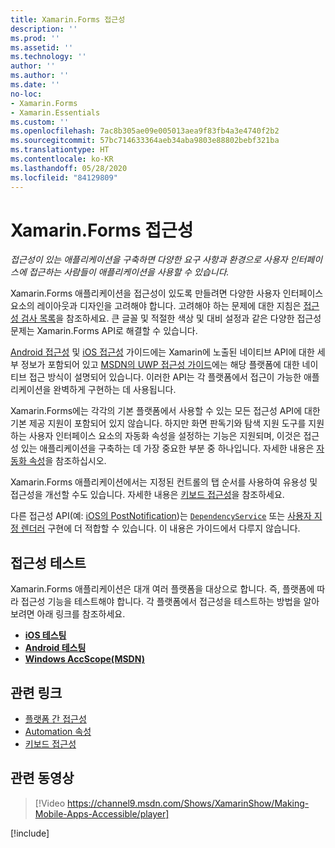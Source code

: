 ```yaml
---
title: Xamarin.Forms 접근성
description: ''
ms.prod: ''
ms.assetid: ''
ms.technology: ''
author: ''
ms.author: ''
ms.date: ''
no-loc:
- Xamarin.Forms
- Xamarin.Essentials
ms.custom: ''
ms.openlocfilehash: 7ac8b305ae09e005013aea9f83fb4a3e4740f2b2
ms.sourcegitcommit: 57bc714633364aeb34aba9803e88802bebf321ba
ms.translationtype: HT
ms.contentlocale: ko-KR
ms.lasthandoff: 05/28/2020
ms.locfileid: "84129809"
---
```

# <a name="xamarinforms-accessibility"></a>Xamarin.Forms 접근성

_접근성이 있는 애플리케이션을 구축하면 다양한 요구 사항과 환경으로 사용자 인터페이스에 접근하는 사람들이 애플리케이션을 사용할 수 있습니다._

Xamarin.Forms 애플리케이션을 접근성이 있도록 만들려면 다양한 사용자 인터페이스 요소의 레이아웃과 디자인을 고려해야 합니다. 고려해야 하는 문제에 대한 지침은 [접근성 검사 목록](~/cross-platform/app-fundamentals/accessibility.md)을 참조하세요. 큰 글꼴 및 적절한 색상 및 대비 설정과 같은 다양한 접근성 문제는 Xamarin.Forms API로 해결할 수 있습니다.

[Android 접근성](~/android/app-fundamentals/accessibility.md) 및 [iOS 접근성](~/ios/app-fundamentals/accessibility.md) 가이드에는 Xamarin에 노출된 네이티브 API에 대한 세부 정보가 포함되어 있고 [MSDN의 UWP 접근성 가이드](https://msdn.microsoft.com/windows/uwp/accessibility/basic-accessibility-information)에는 해당 플랫폼에 대한 네이티브 접근 방식이 설명되어 있습니다. 이러한 API는 각 플랫폼에서 접근이 가능한 애플리케이션을 완벽하게 구현하는 데 사용됩니다.

Xamarin.Forms에는 각각의 기본 플랫폼에서 사용할 수 있는 모든 접근성 API에 대한 기본 제공 지원이 포함되어 있지 않습니다. 하지만 화면 판독기와 탐색 지원 도구를 지원하는 사용자 인터페이스 요소의 자동화 속성을 설정하는 기능은 지원되며, 이것은 접근성 있는 애플리케이션을 구축하는 데 가장 중요한 부분 중 하나입니다. 자세한 내용은 [자동화 속성](~/xamarin-forms/app-fundamentals/accessibility/automation-properties.md)을 참조하십시오.

Xamarin.Forms 애플리케이션에서는 지정된 컨트롤의 탭 순서를 사용하여 유용성 및 접근성을 개선할 수도 있습니다. 자세한 내용은 [키보드 접근성](~/xamarin-forms/app-fundamentals/accessibility/keyboard.md)을 참조하세요.

다른 접근성 API(예: [iOS의 PostNotification](~/ios/app-fundamentals/accessibility.md))는 [`DependencyService`](~/xamarin-forms/app-fundamentals/dependency-service/index.md) 또는 [사용자 지정 렌더러](~/xamarin-forms/app-fundamentals/custom-renderer/index.md) 구현에 더 적합할 수 있습니다. 이 내용은 가이드에서 다루지 않습니다.

## <a name="testing-accessibility"></a>접근성 테스트

Xamarin.Forms 애플리케이션은 대개 여러 플랫폼을 대상으로 합니다. 즉, 플랫폼에 따라 접근성 기능을 테스트해야 합니다. 각 플랫폼에서 접근성을 테스트하는 방법을 알아보려면 아래 링크를 참조하세요.

- [**iOS 테스팅**](~/ios/app-fundamentals/accessibility.md)
- [**Android 테스팅**](~/android/app-fundamentals/accessibility.md)
- [**Windows AccScope(MSDN)** ](https://msdn.microsoft.com/library/windows/desktop/dn433239)

## <a name="related-links"></a>관련 링크

- [플랫폼 간 접근성](~/cross-platform/app-fundamentals/accessibility.md)
- [Automation 속성](~/xamarin-forms/app-fundamentals/accessibility/automation-properties.md)
- [키보드 접근성](~/xamarin-forms/app-fundamentals/accessibility/keyboard.md)

## <a name="related-video"></a>관련 동영상

> [!Video https://channel9.msdn.com/Shows/XamarinShow/Making-Mobile-Apps-Accessible/player]

[!include[](~/essentials/includes/xamarin-show-essentials.md)]

